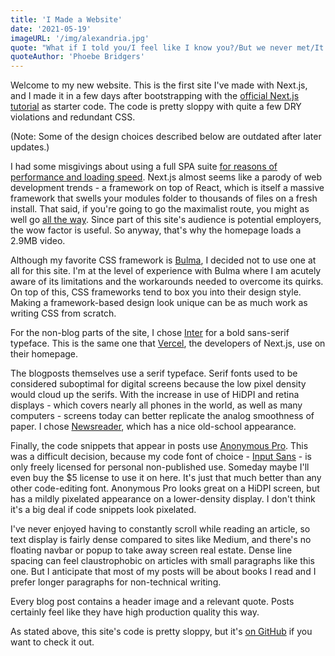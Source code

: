 ```yaml
---
title: 'I Made a Website'
date: '2021-05-19'
imageURL: '/img/alexandria.jpg'
quote: "What if I told you/I feel like I know you?/But we never met/It's for the best"
quoteAuthor: 'Phoebe Bridgers'
---
```


Welcome to my new website. This is the first site I've made with Next.js, and I made it in a few days after bootstrapping with the [official Next.js tutorial](https://nextjs.org/learn/basics/create-nextjs-app) as starter code. The code is pretty sloppy with quite a few DRY violations and redundant CSS.

(Note: Some of the design choices described below are outdated after later updates.)

I had some misgivings about using a full SPA suite [for reasons of performance and loading speed](https://danluu.com/web-bloat/). Next.js almost seems like a parody of web development trends - a framework on top of React, which is itself a massive framework that swells your modules folder to thousands of files on a fresh install. That said, if you're going to go the maximalist route, you might as well go [all the way](https://en.wikipedia.org/wiki/Gravity%27s_Rainbow). Since part of this site's audience is potential employers, the wow factor is useful. So anyway, that's why the homepage loads a 2.9MB video.

Although my favorite CSS framework is [Bulma](https://bulma.io/), I decided not to use one at all for this site. I'm at the level of experience with Bulma where I am acutely aware of its limitations and the workarounds needed to overcome its quirks. On top of this, CSS frameworks tend to box you into their design style. Making a framework-based design look unique can be as much work as writing CSS from scratch.

For the non-blog parts of the site, I chose [Inter](https://fonts.google.com/specimen/Inter) for a bold sans-serif typeface. This is the same one that [Vercel](https://vercel.com), the developers of Next.js, use on their homepage.

The blogposts themselves use a serif typeface. Serif fonts used to be considered suboptimal for digital screens because the low pixel density would cloud up the serifs. With the increase in use of HiDPI and retina displays - which covers nearly all phones in the world, as well as many computers - screens today can better replicate the analog smoothness of paper. I chose [Newsreader](https://fonts.google.com/specimen/Newsreader), which has a nice old-school appearance.

Finally, the code snippets that appear in posts use [Anonymous Pro](https://fonts.google.com/specimen/Anonymous+Pro). This was a difficult decision, because my code font of choice - [Input Sans](https://djr.com/input/) - is only freely licensed for personal non-published use. Someday maybe I'll even buy the $5 license to use it on here. It's just that much better than any other code-editing font. Anonymous Pro looks great on a HiDPI screen, but has a mildly pixelated appearance on a lower-density display. I don't think it's a big deal if code snippets look pixelated.

I've never enjoyed having to constantly scroll while reading an article, so text display is fairly dense compared to sites like Medium, and there's no floating navbar or popup to take away screen real estate. Dense line spacing can feel claustrophobic on articles with small paragraphs like this one. But I anticipate that most of my posts will be about books I read and I prefer longer paragraphs for non-technical writing.

Every blog post contains a header image and a relevant quote. Posts certainly feel like they have high production quality this way.

As stated above, this site's code is pretty sloppy, but it's [on GitHub](https://github.com/mythmakerseven/website) if you want to check it out.
